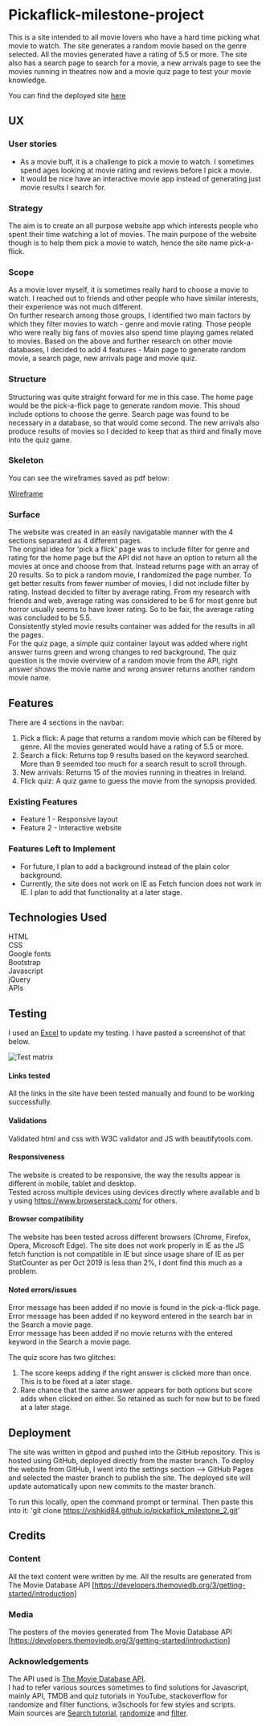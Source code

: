 # Pickaflick-milestone-project

This is a site intended to all movie lovers who have a hard time picking what movie to watch. The site generates a random movie based on the genre selected.
All the movies generated have a rating of 5.5 or more. The site also has a search page to search for a movie, a new arrivals page to see the movies running in theatres now
and a movie quiz page to test your movie knowledge. 

You can find the deployed site [here](https://vishkid84.github.io/pickaflick_milestone_2/)

## UX

### User stories

- As a movie buff, it is a challenge to pick a movie to watch. I sometimes spend ages looking at movie rating and reviews before I pick a movie.<br>
- It would be nice have an interactive movie app instead of generating just movie results I search for.

### Strategy

The aim is to create an all purpose website app which interests people who spent their time watching a lot of movies. 
The main purpose of the website though is to help them pick a movie to watch, hence the site name pick-a-flick. 

### Scope

As a movie lover myself, it is sometimes really hard to choose a movie to watch. I reached out to friends and other people who have similar interests, their experience was not much different.  
On further research among those groups, I identified two main factors by which they filter movies to watch - genre and movie rating. 
Those people who were really big fans of movies also spend time playing games related to movies. 
Based on the above and further research on other movie databases, I decided to add 4 features - Main page to generate random movie, a search page, 
new arrivals page and movie quiz.

### Structure

Structuring was quite straight forward for me in this case. The home page would be the pick-a-flick page to generate random movie. This shoud include options to choose the genre. 
Search page was found to be necessary in a database, so that would come second. 
The new arrivals also produce results of movies so I decided to keep that as third and finally move into the quiz game. 

### Skeleton

You can see the wireframes saved as pdf below:

[Wireframe](https://github.com/vishkid84/pickaflick_milestone_2/blob/master/assets/wireframes/Pickaflick_wireframe.pdf)<br>


### Surface

The website was created in an easily navigatable manner with the 4 sections separated as 4 different pages.<br>
The original idea for 'pick a flick' page was to include filter for genre and rating for the home page but the API did not have an option to return all the movies at once and 
choose from that. Instead returns page with an array of 20 results. So to pick a random movie, I randomized the page number. To get better results from 
fewer number of movies, I did not include filter by rating. Instead decided to filter by average rating. From my research with friends and web, average rating 
was considered to be 6 for most genre but horror usually seems to have lower rating. So to be fair, the average rating was concluded to be 5.5. <br>
Consistently styled movie results container was added for the results in all the pages. <br>
For the quiz page, a simple quiz container layout was added where right answer turns green and wrong changes to red background. The quiz question is the movie overview of a random movie
from the API, right answer shows the movie name and wrong answer returns another random movie name.

## Features

There are 4 sections in the navbar:
1. Pick a flick: A page that returns a random movie which can be filtered by genre. All the movies generated would have a rating of 5.5 or more.
2. Search a flick: Returns top 9 results based on the keyword searched. More than 9 seemded too much for a search result to scroll through. 
3. New arrivals: Returns 15 of the movies running in theatres in Ireland.
4. Flick quiz: A quiz game to guess the movie from the synopsis provided.

### Existing Features
- Feature 1 - Responsive layout
- Feature 2 - Interactive website 

### Features Left to Implement
- For future, I plan to add a background instead of the plain color background. 
- Currently, the site does not work on IE as Fetch funcion does not work in IE. I plan to add that functionality at a later stage. 

## Technologies Used

HTML <br>
CSS <br>
Google fonts <br>
Bootstrap <br>
Javascript <br>
jQuery <br>
APIs

## Testing
I used an [Excel](https://github.com/vishkid84/pickaflick_milestone_2/blob/master/assets/Testing/Testing%20Excel.xlsx) to update my testing. 
I have pasted a screenshot of that below. 

![Test matrix](https://github.com/vishkid84/pickaflick_milestone_2/blob/master/assets/Testing/Test_screenshot.png)

#### Links tested
All the links in the site have been tested manually and found to be working successfully.  

#### Validations
Validated html and css with W3C validator and JS with beautifytools.com.

#### Responsiveness
The website is created to be responsive, the way the results appear is different in mobile, tablet and desktop. 
Tested across multiple devices using devices directly where available and by using https://www.browserstack.com/ for others.

#### Browser compatibility
The website has been tested across different browsers (Chrome, Firefox, Opera, Microsoft Edge). The site does not work properly in IE as the JS fetch 
function is not compatible in IE but since usage share of IE as per StatCounter as per Oct 2019 is less than 2%, I dont find this much as a problem. 

#### Noted errors/issues
Error message has been added if no movie is found in the pick-a-flick page. <br>
Error message has been added if no keyword entered in the search bar in the Search a movie page. <br>
Error message has been added if no movie returns with the entered keyword in the Search a movie page. <br>

The quiz score has two glitches: 
1. The score keeps adding if the right answer is clicked more than once. This is to be fixed at a later stage. 
2. Rare chance that the same answer appears for both options but score adds when clicked on either. So retained as such for now but to be fixed at a later stage.


## Deployment

The site was written in gitpod and pushed into the GitHub repository. This is hosted using GitHub, deployed directly from the master branch. 
To deploy the website from GitHub, I went into the settings section --> GitHub Pages and selected the master branch to publish the site. 
The deployed site will update automatically upon new commits to the master branch.

To run this locally, open the command prompt or terminal. Then paste this into it: 'git clone https://vishkid84.github.io/pickaflick_milestone_2.git'

## Credits

### Content

All the text content were written by me.
All the results are generated from The Movie Database API [https://developers.themoviedb.org/3/getting-started/introduction]

### Media

The posters of the movies generated from The Movie Database API [https://developers.themoviedb.org/3/getting-started/introduction]

### Acknowledgements

The API used is [The Movie Database API](https://developers.themoviedb.org/3/getting-started/introduction). <br>
I had to refer various sources sometimes to find solutions for Javascript, mainly API, TMDB and quiz tutorials in YouTube, stackoverflow for randomize and filter functions,
w3schools for few styles and scripts.  
Main sources are [Search tutorial](https://www.youtube.com/watch?v=mWg2udweauY), [randomize](https://stackoverflow.com/questions/1527803/generating-random-whole-numbers-in-javascript-in-a-specific-range)
and [filter](https://www.w3schools.com/jsref/jsref_filter.asp).